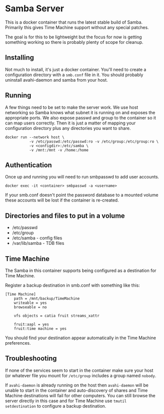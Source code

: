 # Samba Server

This is a docker container that runs the latest stable build of Samba.
Primarily this gives Time Machine support without any special patches.

The goal is for this to be lightweight but the focus for now is getting
something working so there is probably plenty of scope for cleanup.

## Installing

Not much to install, it's just a docker container. You'll need to create a
configuration directory with a `smb.conf` file in it. You should probably
uninstall avahi-daemon and samba from your host.

## Running

A few things need to be set to make the server work. We use host networking
so Samba knows what subnet it is running on and exposes the appropriate
ports. We also expose passwd and group to the container so it can map users
correctly. Then it is just a matter of mapping your configuration directory
plus any directories you want to share.

    docker run --network host \
               -v /etc/passwd:/etc/passwd:ro -v /etc/group:/etc/group:ro \
               -v <configdir>:/etc/samba \
               -v /mnt:/mnt -v /home:/home

## Authentication

Once up and running you will need to run smbpasswd to add user accounts.

    docker exec -it <container> smbpasswd -a <username>

If your smb.conf doesn't point the password database to a mounted volume
these accounts will be lost if the container is re-created.

## Directories and files to put in a volume

 - /etc/passwd
 - /etc/group
 - /etc/samba - config files
 - /var/lib/samba - TDB files

## Time Machine

The Samba in this container supports being configured as a destination for
Time Machine.

Register a backup destination in smb.conf with something like this:

    [Time Machine]
    	path = /mnt/backup/TimeMachine
    	writeable = yes
    	browseable = no
    
    	vfs objects = catia fruit streams_xattr
    
    	fruit:aapl = yes
    	fruit:time machine = yes

You should find your destination appear automatically in the Time Machine
preferences.

## Troubleshooting

If none of the services seem to start in the container make sure your host
(or whatever file you mount for `/etc/group` includes a group named
`nobody`.

If `avahi-daemon` is already running on the host then `avahi-daemon` will be
unable to start in the container and auto-discovery of shares and Time
Machine destinations will fail for other computers. You can still browse the
server directly in this case and for Time Machine use `tmutil
setdestination` to configure a backup destination.
